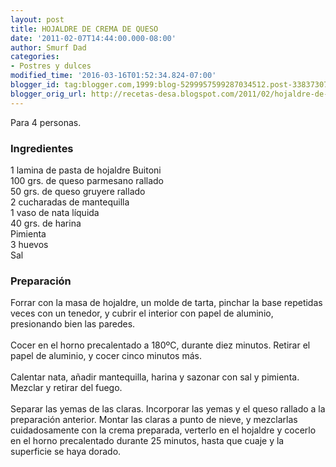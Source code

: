 ```yaml
---
layout: post
title: HOJALDRE DE CREMA DE QUESO
date: '2011-02-07T14:44:00.000-08:00'
author: Smurf Dad
categories:
- Postres y dulces
modified_time: '2016-03-16T01:52:34.824-07:00'
blogger_id: tag:blogger.com,1999:blog-5299957599287034512.post-3383730737482758326
blogger_orig_url: http://recetas-desa.blogspot.com/2011/02/hojaldre-de-crema-de-queso.html
---
```


Para 4 personas.<br /><h3>Ingredientes</h3>1 lamina de pasta de hojaldre Buitoni<br />100 grs. de queso parmesano rallado<br />50 grs. de queso gruyere rallado<br />2 cucharadas de mantequilla<br />1 vaso de nata líquida<br />40 grs. de harina<br />Pimienta<br />3 huevos<br />Sal<br /><h3>Preparación</h3>Forrar con la masa de hojaldre, un molde de tarta, pinchar la base repetidas veces con un tenedor, y cubrir el interior con papel de aluminio, presionando bien las paredes.<br /><br />Cocer en el horno precalentado a 180ºC, durante diez minutos. Retirar el papel de aluminio, y cocer cinco minutos más.<br /><br />Calentar nata, añadir mantequilla, harina y sazonar con sal y pimienta. Mezclar y retirar del fuego.<br /><br />Separar las yemas de las claras. Incorporar las yemas y el queso rallado a la preparación anterior. Montar las claras a punto de nieve, y mezclarlas cuidadosamente con la crema preparada, verterlo en el hojaldre y cocerlo en el horno precalentado durante 25 minutos, hasta que cuaje y la superficie se haya dorado.